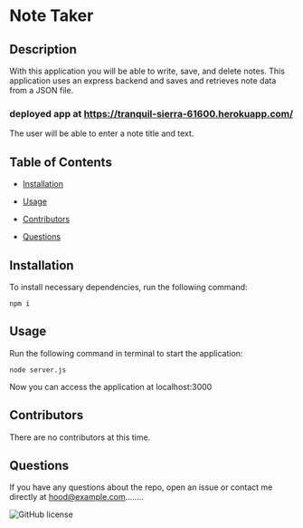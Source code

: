 # Note Taker


## Description 

With this application you will be able to write, save, and delete notes. This application uses an express backend and saves and retrieves note data from a JSON file.

### deployed app at https://tranquil-sierra-61600.herokuapp.com/

The user will be able to enter a note title and text.

## Table of Contents

* [Installation](#installation)

* [Usage](#usage)

* [Contributors](#contributors)

* [Questions](#questions)

## Installation

To install necessary dependencies, run the following command:

```
npm i
```

## Usage

Run the following command in terminal to start the application:

```
node server.js
```

Now you can access the application at localhost:3000

## Contributors

There are no contributors at this time.

## Questions

If you have any questions about the repo, open an issue or contact me directly at hood@example.com........

![GitHub license](https://img.shields.io/badge/license-MIT-blue.svg)
